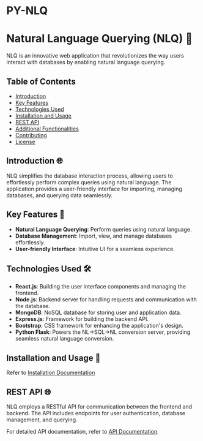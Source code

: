 # PY-NLQ

# Natural Language Querying (NLQ) 🚀

NLQ is an innovative web application that revolutionizes the way users interact with databases by enabling natural language querying.

## Table of Contents
- [Introduction](#introduction)
- [Key Features](#key-features)
- [Technologies Used](#technologies-used)
- [Installation and Usage](#installation-and-usage)
- [REST API](#rest-api)
- [Additional Functionalities](#additional-functionalities)
- [Contributing](#contributing)
- [License](#license)

## Introduction 🌐

NLQ simplifies the database interaction process, allowing users to effortlessly perform complex queries using natural language. The application provides a user-friendly interface for importing, managing databases, and querying data seamlessly.

## Key Features 🎉

- **Natural Language Querying**: Perform queries using natural language.
- **Database Management**: Import, view, and manage databases effortlessly.
- **User-friendly Interface**: Intuitive UI for a seamless experience.

## Technologies Used 🛠️

- **React.js**: Building the user interface components and managing the frontend.
- **Node.js**: Backend server for handling requests and communication with the database.
- **MongoDB**: NoSQL database for storing user and application data.
- **Express.js**: Framework for building the backend API.
- **Bootstrap**: CSS framework for enhancing the application's design.
- **Python Flask**: Powers the NL->SQL->NL conversion server, providing seamless natural language conversion.

## Installation and Usage 🚦

Refer to [Installation Documentation](INSTALLATION.md)
   
## REST API 🌐

NLQ employs a RESTful API for communication between the frontend and backend. The API includes endpoints for user authentication, database management, and querying.

For detailed API documentation, refer to [API Documentation](API_DOCUMENTATION.md).

